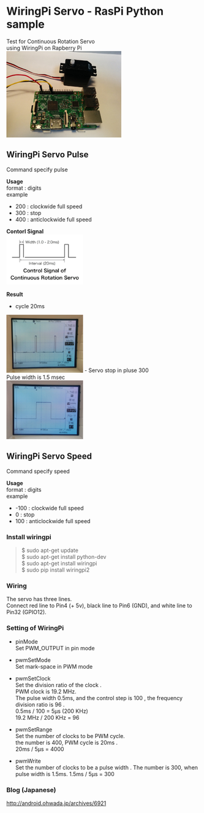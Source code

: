 # WiringPi Servo  - RasPi Python sample

Test for Continuous Rotation Servo <br/>
using WiringPi on Rapberry Pi <br/>
<img src="https://github.com/FabLabKannai/RaspiStudy/blob/master/4_python/docs/raspi_servo.jpg" width="300" /> <br/>

## WiringPi Servo Pulse
Command specify pulse <br/>

**Usage**  <br/>
format : digits <br/>
example <br>
- 200 : clockwide full speed <br>
- 300 : stop <br>
- 400 : anticlockwide full speed <br>

**Contorl Signal**  <br/>
<img src="https://github.com/FabLabKannai/RaspiStudy/blob/master/4_python/docs/servo_control_signal.png" width="200" />

**Result**  <br/>
- cycle 20ms <br/>
<img src="https://github.com/FabLabKannai/RaspiStudy/blob/master/4_python/docs/wiringpi_pwm_cycle_20ms.png" width="200" />
- Servo stop in pluse 300 <br/>
Pulse width is 1.5 msec <br/>
<img src="https://github.com/FabLabKannai/RaspiStudy/blob/master/4_python/docs/wiringpi_pwm_width_1_5ms.png" width="200" />

## WiringPi Servo Speed
Command specify speed <br/>

**Usage**  <br/>
format : digits <br/>
example <br/>
- -100 : clockwide full speed <br/>
- 0 : stop <br/>
- 100 : anticlockwide full speed <br/>

### Install wiringpi
> $ sudo apt-get update <br/>
> $ sudo apt-get install python-dev <br/>
> $ sudo apt-get install wiringpi <br/>
> $ sudo pip install wiringpi2 <br/>

### Wiring
The servo has three lines. <br/>
Connect red line to Pin4 (+ 5v), black line to Pin6 (GND), and white line to Pin32 (GPIO12). <br/>

### Setting of WiringPi
- pinMode  <br/>
Set PWM_OUTPUT in pin mode  <br/>

- pwmSetMode  <br/>
Set mark-space in PWM mode  <br/>

- pwmSetClock  <br/>
Set the division ratio of the clock .  <br/>
PWM clock is 19.2 MHz.  <br/>
The pulse width 0.5ms, and the control step is 100 , the frequency division ratio is 96 .  <br/>
0.5ms / 100 = 5μs (200 KHz)  <br/>
19.2 MHz / 200 KHz = 96  <br/>

- pwmSetRange  <br/>
Set the number of clocks to be PWM cycle.  <br/>
the number is 400,  PWM cycle is 20ms .   <br/>
20ms / 5μs = 4000  <br/>

- pwmWrite  <br/>
Set the number of clocks to be a pulse width .
The number is 300, when pulse width is 1.5ms.
1.5ms / 5μs = 300

### Blog (Japanese)
http://android.ohwada.jp/archives/6921
